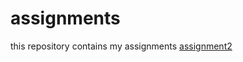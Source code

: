 # assignments
this repository contains my assignments
[assignment2](https://github.com/yujiemin9593/assignments/blob/master/Assignment_week_2.ipynb)
